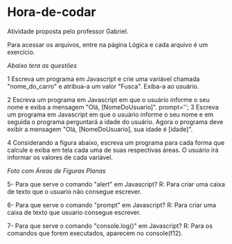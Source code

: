 # Hora-de-codar
 
 Atividade proposta pelo professor Gabriel. 
 
 Para acessar os arquivos, entre na página Lógica e cada arquivo é um exercício.
 
 *Abaixo tera as questões*
 
1
 Escreva um programa em Javascript e crie uma variável chamada "nome_do_carro" e atribua-a um valor "Fusca". Exiba-a ao usuário.

2
Escreva um programa em Javascript em que o usuário informe o seu nome e exiba a mensagem "Olá, [NomeDoUsuario]".
prompt='';
3
Escreva um programa em Javascript em que o usuário informe o seu nome e em seguida o programa perguntará a idade do usuário. Agora o programa deve exibir a mensagem "Olá, [NomeDoUsuario], sua idade é [idade]".

4
Considerando a figura abaixo, escreva um programa para cada forma que calcule e exiba em tela cada uma de suas respectivas áreas. O usuário irá informar os valores de cada variável.

*Foto com Áreas de Figuras Planas*

5- Para que serve o comando "alert" em Javascript?
R: Para criar uma caixa de texto que o usuario não consegue escrever.

6- Para que serve o comando "prompt" em Javascript?
R: Para criar uma caixa de texto que usuario consegue escrever.

7- Para que serve o comando "console.log()" em Javascript?
R: Para os comandos que forem executados, aparecem no console(f12). 
